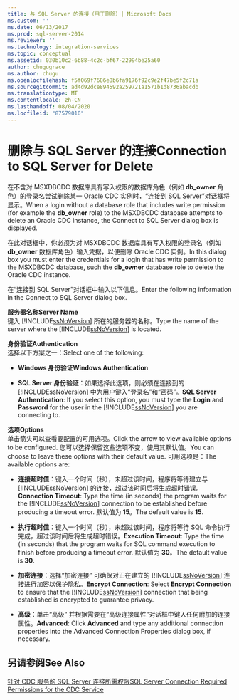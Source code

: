 ```yaml
---
title: 与 SQL Server 的连接（用于删除）| Microsoft Docs
ms.custom: ''
ms.date: 06/13/2017
ms.prod: sql-server-2014
ms.reviewer: ''
ms.technology: integration-services
ms.topic: conceptual
ms.assetid: 030b10c2-6b88-4c2c-bf67-22994be25a60
author: chugugrace
ms.author: chugu
ms.openlocfilehash: f5f069f7686e8b6fa9176f92c9e2f47be5f2c71a
ms.sourcegitcommit: ad4d92dce894592a259721a1571b1d8736abacdb
ms.translationtype: MT
ms.contentlocale: zh-CN
ms.lasthandoff: 08/04/2020
ms.locfileid: "87579010"
---
```

# <a name="connection-to-sql-server-for-delete"></a><span data-ttu-id="5fa67-102">删除与 SQL Server 的连接</span><span class="sxs-lookup"><span data-stu-id="5fa67-102">Connection to SQL Server for Delete</span></span>
  <span data-ttu-id="5fa67-103">在不含对 MSXDBCDC 数据库具有写入权限的数据库角色（例如 **db_owner** 角色）的登录名尝试删除某一 Oracle CDC 实例时，“连接到 SQL Server”对话框将显示。</span><span class="sxs-lookup"><span data-stu-id="5fa67-103">When a login without a database role that includes write permission (for example the **db_owner** role) to the MSXDBCDC database attempts to delete an Oracle CDC instance, the Connect to SQL Server dialog box is displayed.</span></span>  
  
 <span data-ttu-id="5fa67-104">在此对话框中，你必须为对 MSXDBCDC 数据库具有写入权限的登录名（例如 **db_owner** 数据库角色）输入凭据，以便删除 Oracle CDC 实例。</span><span class="sxs-lookup"><span data-stu-id="5fa67-104">In this dialog box you must enter the credentials for a login that has write permission to the MSXDBCDC database, such the **db_owner** database role to delete the Oracle CDC instance.</span></span>  
  
 <span data-ttu-id="5fa67-105">在“连接到 SQL Server”对话框中输入以下信息。</span><span class="sxs-lookup"><span data-stu-id="5fa67-105">Enter the following information in the Connect to SQL Server dialog box.</span></span>  
  
 <span data-ttu-id="5fa67-106">**服务器名称**</span><span class="sxs-lookup"><span data-stu-id="5fa67-106">**Server Name**</span></span>  
 <span data-ttu-id="5fa67-107">键入 [!INCLUDE[ssNoVersion](../../includes/ssnoversion-md.md)] 所在的服务器的名称。</span><span class="sxs-lookup"><span data-stu-id="5fa67-107">Type the name of the server where the [!INCLUDE[ssNoVersion](../../includes/ssnoversion-md.md)] is located.</span></span>  
  
 <span data-ttu-id="5fa67-108">**身份验证**</span><span class="sxs-lookup"><span data-stu-id="5fa67-108">**Authentication**</span></span>  
 <span data-ttu-id="5fa67-109">选择以下方案之一：</span><span class="sxs-lookup"><span data-stu-id="5fa67-109">Select one of the following:</span></span>  
  
-   <span data-ttu-id="5fa67-110">**Windows 身份验证**</span><span class="sxs-lookup"><span data-stu-id="5fa67-110">**Windows Authentication**</span></span>  
  
-   <span data-ttu-id="5fa67-111">**SQL Server 身份验证**：如果选择此选项，则必须在连接到的 [!INCLUDE[ssNoVersion](../../includes/ssnoversion-md.md)] 中为用户键入“登录名”和“密码”。</span><span class="sxs-lookup"><span data-stu-id="5fa67-111">**SQL Server Authentication**: If you select this option, you must type the **Login** and **Password** for the user in the [!INCLUDE[ssNoVersion](../../includes/ssnoversion-md.md)] you are connecting to.</span></span>  
  
 <span data-ttu-id="5fa67-112">**选项**</span><span class="sxs-lookup"><span data-stu-id="5fa67-112">**Options**</span></span>  
 <span data-ttu-id="5fa67-113">单击箭头可以查看要配置的可用选项。</span><span class="sxs-lookup"><span data-stu-id="5fa67-113">Click the arrow to view available options to be configured.</span></span> <span data-ttu-id="5fa67-114">您可以选择保留这些选项不变，使用其默认值。</span><span class="sxs-lookup"><span data-stu-id="5fa67-114">You can choose to leave these options with their default value.</span></span> <span data-ttu-id="5fa67-115">可用选项是：</span><span class="sxs-lookup"><span data-stu-id="5fa67-115">The available options are:</span></span>  
  
-   <span data-ttu-id="5fa67-116">**连接超时值**：键入一个时间（秒），未超过该时间，程序将等待建立与 [!INCLUDE[ssNoVersion](../../includes/ssnoversion-md.md)] 的连接，超过该时间后将生成超时错误。</span><span class="sxs-lookup"><span data-stu-id="5fa67-116">**Connection Timeout**: Type the time (in seconds) the program waits for the [!INCLUDE[ssNoVersion](../../includes/ssnoversion-md.md)] connection to be established before producing a timeout error.</span></span> <span data-ttu-id="5fa67-117">默认值为 **15**。</span><span class="sxs-lookup"><span data-stu-id="5fa67-117">The default value is **15**.</span></span>  
  
-   <span data-ttu-id="5fa67-118">**执行超时值**：键入一个时间（秒），未超过该时间，程序将等待 SQL 命令执行完成，超过该时间后将生成超时错误。</span><span class="sxs-lookup"><span data-stu-id="5fa67-118">**Execution Timeout**: Type the time (in seconds) that the program waits for SQL command execution to finish before producing a timeout error.</span></span> <span data-ttu-id="5fa67-119">默认值为 **30**。</span><span class="sxs-lookup"><span data-stu-id="5fa67-119">The default value is **30**.</span></span>  
  
-   <span data-ttu-id="5fa67-120">**加密连接**：选择“加密连接”  可确保对正在建立的 [!INCLUDE[ssNoVersion](../../includes/ssnoversion-md.md)] 连接进行加密以保护隐私。</span><span class="sxs-lookup"><span data-stu-id="5fa67-120">**Encrypt Connection**: Select **Encrypt Connection** to ensure that the [!INCLUDE[ssNoVersion](../../includes/ssnoversion-md.md)] connection that being established is encrypted to guarantee privacy.</span></span>  
  
-   <span data-ttu-id="5fa67-121">**高级**：单击“高级”  并根据需要在“高级连接属性”对话框中键入任何附加的连接属性。</span><span class="sxs-lookup"><span data-stu-id="5fa67-121">**Advanced**: Click **Advanced** and type any additional connection properties into the Advanced Connection Properties dialog box, if necessary.</span></span>  
  
## <a name="see-also"></a><span data-ttu-id="5fa67-122">另请参阅</span><span class="sxs-lookup"><span data-stu-id="5fa67-122">See Also</span></span>  
 [<span data-ttu-id="5fa67-123">针对 CDC 服务的 SQL Server 连接所需权限</span><span class="sxs-lookup"><span data-stu-id="5fa67-123">SQL Server Connection Required Permissions for the CDC Service</span></span>](sql-server-connection-required-permissions-for-the-cdc-service.md)  
  
  
